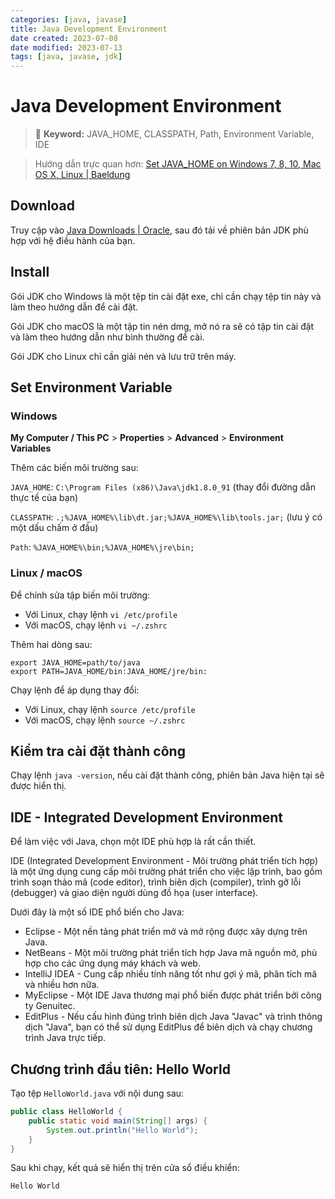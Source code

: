 ```yaml
---
categories: [java, javase]
title: Java Development Environment
date created: 2023-07-08
date modified: 2023-07-13
tags: [java, javase, jdk]
---
```


# Java Development Environment

> 📌 **Keyword:** JAVA_HOME, CLASSPATH, Path, Environment Variable, IDE

> Hướng dẫn trực quan hơn: [Set JAVA\_HOME on Windows 7, 8, 10, Mac OS X, Linux | Baeldung](https://www.baeldung.com/java-home-on-windows-7-8-10-mac-os-x-linux)

## Download

Truy cập vào [Java Downloads | Oracle](https://www.oracle.com/java/technologies/downloads/#java8), sau đó tải về phiên bản JDK phù hợp với hệ điều hành của bạn.

## Install

Gói JDK cho Windows là một tệp tin cài đặt exe, chỉ cần chạy tệp tin này và làm theo hướng dẫn để cài đặt.

Gói JDK cho macOS là một tập tin nén dmg, mở nó ra sẽ có tập tin cài đặt và làm theo hướng dẫn như bình thường để cài.

Gói JDK cho Linux chỉ cần giải nén và lưu trữ trên máy.

## Set Environment Variable

### Windows

**My Computer / This PC** > **Properties** > **Advanced** > **Environment Variables**

Thêm các biến môi trường sau:

`JAVA_HOME`: `C:\Program Files (x86)\Java\jdk1.8.0_91` (thay đổi đường dẫn thực tế của bạn)

`CLASSPATH`: `.;%JAVA_HOME%\lib\dt.jar;%JAVA_HOME%\lib\tools.jar;` (lưu ý có một dấu chấm ở đầu)

`Path`: `%JAVA_HOME%\bin;%JAVA_HOME%\jre\bin;`

### Linux / macOS

Để chỉnh sửa tập biến môi trường:

- Với Linux, chạy lệnh `vi /etc/profile`
- Với macOS, chạy lệnh `vi ~/.zshrc`

Thêm hai dòng sau:

```shell
export JAVA_HOME=path/to/java
export PATH=JAVA_HOME/bin:JAVA_HOME/jre/bin:
```

Chạy lệnh để áp dụng thay đổi:

- Với Linux, chạy lệnh `source /etc/profile`
- Với macOS, chạy lệnh `source ~/.zshrc`

## Kiểm tra cài đặt thành công

Chạy lệnh `java -version`, nếu cài đặt thành công, phiên bản Java hiện tại sẽ được hiển thị.

## IDE - Integrated Development Environment

Để làm việc với Java, chọn một IDE phù hợp là rất cần thiết.

IDE (Integrated Development Environment - Môi trường phát triển tích hợp) là một ứng dụng cung cấp môi trường phát triển cho việc lập trình, bao gồm trình soạn thảo mã (code editor), trình biên dịch (compiler), trình gỡ lỗi (debugger) và giao diện người dùng đồ họa (user interface).

Dưới đây là một số IDE phổ biến cho Java:

- Eclipse - Một nền tảng phát triển mở và mở rộng được xây dựng trên Java.
- NetBeans - Một môi trường phát triển tích hợp Java mã nguồn mở, phù hợp cho các ứng dụng máy khách và web.
- IntelliJ IDEA - Cung cấp nhiều tính năng tốt như gợi ý mã, phân tích mã và nhiều hơn nữa.
- MyEclipse - Một IDE Java thương mại phổ biến được phát triển bởi công ty Genuitec.
- EditPlus - Nếu cấu hình đúng trình biên dịch Java "Javac" và trình thông dịch "Java", bạn có thể sử dụng EditPlus để biên dịch và chạy chương trình Java trực tiếp.

## Chương trình đầu tiên: Hello World

Tạo tệp `HelloWorld.java` với nội dung sau:

```java
public class HelloWorld {
    public static void main(String[] args) {
        System.out.println("Hello World");
    }
}
```

Sau khi chạy, kết quả sẽ hiển thị trên cửa sổ điều khiển:

```
Hello World
```
